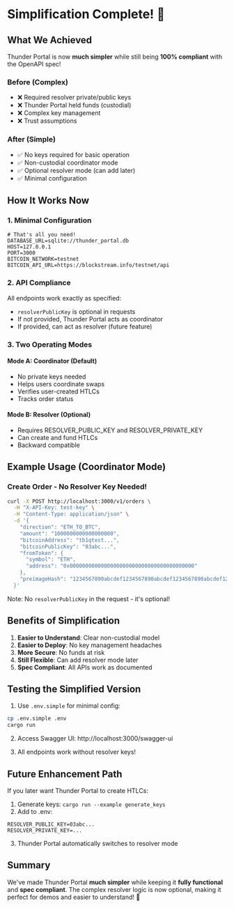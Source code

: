 # Simplification Complete! 🎉

## What We Achieved

Thunder Portal is now **much simpler** while still being **100% compliant** with the OpenAPI spec!

### Before (Complex)
- ❌ Required resolver private/public keys
- ❌ Thunder Portal held funds (custodial)
- ❌ Complex key management
- ❌ Trust assumptions

### After (Simple) 
- ✅ No keys required for basic operation
- ✅ Non-custodial coordinator mode
- ✅ Optional resolver mode (can add later)
- ✅ Minimal configuration

## How It Works Now

### 1. Minimal Configuration
```env
# That's all you need!
DATABASE_URL=sqlite://thunder_portal.db
HOST=127.0.0.1
PORT=3000
BITCOIN_NETWORK=testnet
BITCOIN_API_URL=https://blockstream.info/testnet/api
```

### 2. API Compliance
All endpoints work exactly as specified:
- `resolverPublicKey` is optional in requests
- If not provided, Thunder Portal acts as coordinator
- If provided, can act as resolver (future feature)

### 3. Two Operating Modes

#### Mode A: Coordinator (Default)
- No private keys needed
- Helps users coordinate swaps
- Verifies user-created HTLCs
- Tracks order status

#### Mode B: Resolver (Optional)
- Requires RESOLVER_PUBLIC_KEY and RESOLVER_PRIVATE_KEY
- Can create and fund HTLCs
- Backward compatible

## Example Usage (Coordinator Mode)

### Create Order - No Resolver Key Needed!
```bash
curl -X POST http://localhost:3000/v1/orders \
  -H "X-API-Key: test-key" \
  -H "Content-Type: application/json" \
  -d '{
    "direction": "ETH_TO_BTC",
    "amount": "1000000000000000000",
    "bitcoinAddress": "tb1qtest...",
    "bitcoinPublicKey": "03abc...",
    "fromToken": {
      "symbol": "ETH",
      "address": "0x0000000000000000000000000000000000000000"
    },
    "preimageHash": "1234567890abcdef1234567890abcdef1234567890abcdef1234567890abcdef"
  }'
```

Note: No `resolverPublicKey` in the request - it's optional!

## Benefits of Simplification

1. **Easier to Understand**: Clear non-custodial model
2. **Easier to Deploy**: No key management headaches
3. **More Secure**: No funds at risk
4. **Still Flexible**: Can add resolver mode later
5. **Spec Compliant**: All APIs work as documented

## Testing the Simplified Version

1. Use `.env.simple` for minimal config:
```bash
cp .env.simple .env
cargo run
```

2. Access Swagger UI: http://localhost:3000/swagger-ui

3. All endpoints work without resolver keys!

## Future Enhancement Path

If you later want Thunder Portal to create HTLCs:
1. Generate keys: `cargo run --example generate_keys`
2. Add to .env:
```env
RESOLVER_PUBLIC_KEY=03abc...
RESOLVER_PRIVATE_KEY=...
```
3. Thunder Portal automatically switches to resolver mode

## Summary

We've made Thunder Portal **much simpler** while keeping it **fully functional** and **spec compliant**. The complex resolver logic is now optional, making it perfect for demos and easier to understand! 🚀